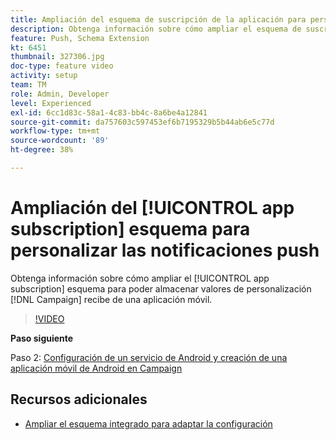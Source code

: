 ```yaml
---
title: Ampliación del esquema de suscripción de la aplicación para personalizar las notificaciones push
description: Obtenga información sobre cómo ampliar el esquema de suscripción de la aplicación para poder almacenar valores de personalización que Campaign recibe de una aplicación móvil.
feature: Push, Schema Extension
kt: 6451
thumbnail: 327306.jpg
doc-type: feature video
activity: setup
team: TM
role: Admin, Developer
level: Experienced
exl-id: 6cc1d83c-58a1-4c83-bb4c-8a6be4a12841
source-git-commit: da757603c597453ef6b7195329b5b44ab6e5c77d
workflow-type: tm+mt
source-wordcount: '89'
ht-degree: 38%

---
```


# Ampliación del [!UICONTROL app subscription] esquema para personalizar las notificaciones push

Obtenga información sobre cómo ampliar el [!UICONTROL app subscription] esquema para poder almacenar valores de personalización [!DNL Campaign] recibe de una aplicación móvil.

>[!VIDEO](https://video.tv.adobe.com/v/327306?quality=12)

**Paso siguiente**

Paso 2: [Configuración de un servicio de Android y creación de una aplicación móvil de Android en Campaign](/help/tutorial-getting-started-with-push-notifications-for-android/configuring-an-android-service-in-campaign.md)

## Recursos adicionales

* [Ampliar el esquema integrado para adaptar la configuración](https://experienceleague.adobe.com/docs/campaign-classic/using/sending-messages/sending-push-notifications/configure-the-mobile-app/configuring-the-mobile-application-android.html#extend-subscription-schema)
